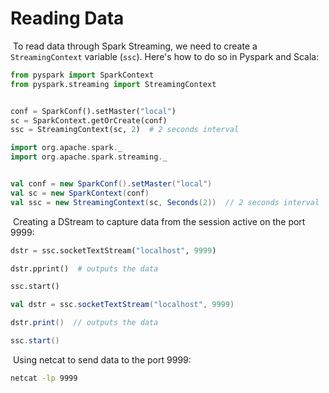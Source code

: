 # Reading Data

​	To read data through Spark Streaming, we need to create a `StreamingContext` variable (`ssc`). Here's how to do so in Pyspark and Scala:

```python
from pyspark import SparkContext
from pyspark.streaming import StreamingContext


conf = SparkConf().setMaster("local")
sc = SparkContext.getOrCreate(conf)
ssc = StreamingContext(sc, 2)  # 2 seconds interval
```

```scala
import org.apache.spark._
import org.apache.spark.streaming._


val conf = new SparkConf().setMaster("local")
val sc = new SparkContext(conf)
val ssc = new StreamingContext(sc, Seconds(2))  // 2 seconds interval
```

​	Creating a DStream to capture data from the session active on the port 9999:

```python
dstr = ssc.socketTextStream("localhost", 9999)

dstr.pprint()  # outputs the data

ssc.start()
```

```scala
val dstr = ssc.socketTextStream("localhost", 9999)

dstr.print()  // outputs the data

ssc.start()
```

​	Using netcat to send data to the port 9999:

```bash
netcat -lp 9999
```
